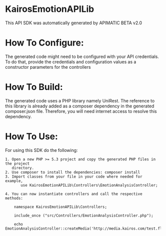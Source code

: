 KairosEmotionAPILib
=================
This API SDK was automatically generated by APIMATIC BETA v2.0

How To Configure:
=================
The generated code might need to be configured with your API credentials. To do that,
provide the credentials and configuration values as a constructor parameters for the controllers

How To Build: 
=============
The generated code uses a PHP library namely UniRest. The reference to this
library is already added as a composer dependency in the generated composer.json
file. Therefore, you will need internet access to resolve this dependency.

How To Use:
===========
For using this SDK do the following:

    1. Open a new PHP >= 5.3 project and copy the generated PHP files in the project
       directory.
    2. Use composer to install the dependencies: composer install
    3. Import classes from your file in your code where needed for example,
           use KairosEmotionAPILib\Controllers\EmotionAnalysisController;
        
    4. You can now instantiate controllers and call the respective methods:

	    namespace KairosEmotionAPILib\Controllers;

		include_once ("src/Controllers/EmotionAnalysisController.php");

		echo EmotionAnalysisController::createMedia('http://media.kairos.com/test.flv');
